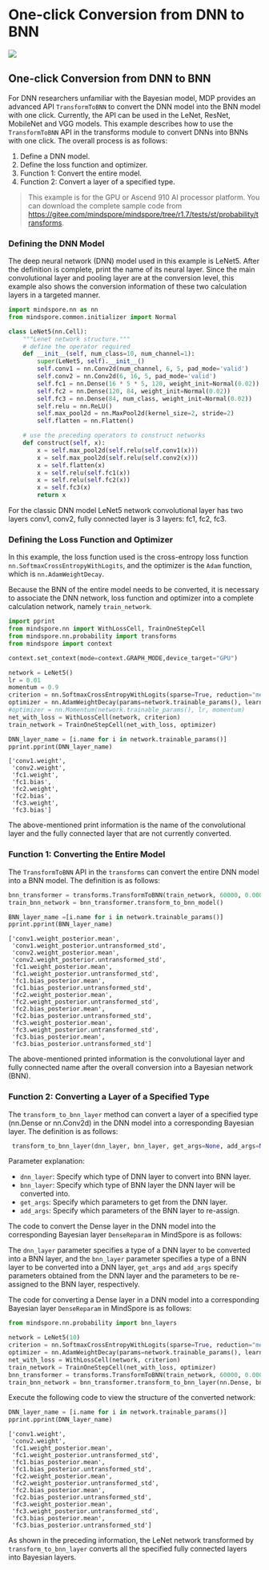 # One-click Conversion from DNN to BNN

<a href="https://gitee.com/mindspore/docs/blob/r1.7/docs/probability/docs/source_en/one_click_conversion_from_dnn_to_bnn.md" target="_blank"><img src="https://mindspore-website.obs.cn-north-4.myhuaweicloud.com/website-images/master/resource/_static/logo_source_en.png"></a>

## One-click Conversion from DNN to BNN

For DNN researchers unfamiliar with the Bayesian model, MDP provides an advanced API `TransformToBNN` to convert the DNN model into the BNN model with one click. Currently, the API can be used in the LeNet, ResNet, MobileNet and VGG models. This example describes how to use the `TransformToBNN` API in the transforms module to convert DNNs into BNNs with one click. The overall process is as follows:

1. Define a DNN model.
2. Define the loss function and optimizer.
3. Function 1: Convert the entire model.
4. Function 2: Convert a layer of a specified type.

> This example is for the GPU or Ascend 910 AI processor platform. You can download the complete sample code from <https://gitee.com/mindspore/mindspore/tree/r1.7/tests/st/probability/transforms>.

### Defining the DNN Model

The deep neural network (DNN) model used in this example is LeNet5. After the definition is complete, print the name of its neural layer. Since the main convolutional layer and pooling layer are at the conversion level, this example also shows the conversion information of these two calculation layers in a targeted manner.

```python
import mindspore.nn as nn
from mindspore.common.initializer import Normal

class LeNet5(nn.Cell):
    """Lenet network structure."""
    # define the operator required
    def __init__(self, num_class=10, num_channel=1):
        super(LeNet5, self).__init__()
        self.conv1 = nn.Conv2d(num_channel, 6, 5, pad_mode='valid')
        self.conv2 = nn.Conv2d(6, 16, 5, pad_mode='valid')
        self.fc1 = nn.Dense(16 * 5 * 5, 120, weight_init=Normal(0.02))
        self.fc2 = nn.Dense(120, 84, weight_init=Normal(0.02))
        self.fc3 = nn.Dense(84, num_class, weight_init=Normal(0.02))
        self.relu = nn.ReLU()
        self.max_pool2d = nn.MaxPool2d(kernel_size=2, stride=2)
        self.flatten = nn.Flatten()

    # use the preceding operators to construct networks
    def construct(self, x):
        x = self.max_pool2d(self.relu(self.conv1(x)))
        x = self.max_pool2d(self.relu(self.conv2(x)))
        x = self.flatten(x)
        x = self.relu(self.fc1(x))
        x = self.relu(self.fc2(x))
        x = self.fc3(x)
        return x
```

For the classic DNN model LeNet5 network convolutional layer has two layers conv1, conv2, fully connected layer is 3 layers: fc1, fc2, fc3.

### Defining the Loss Function and Optimizer

In this example, the loss function used is the cross-entropy loss function `nn.SoftmaxCrossEntropyWithLogits`, and the optimizer is the `Adam` function, which is `nn.AdamWeightDecay`.

Because the BNN of the entire model needs to be converted, it is necessary to associate the DNN network, loss function and optimizer into a complete calculation network, namely `train_network`.

```python
import pprint
from mindspore.nn import WithLossCell, TrainOneStepCell
from mindspore.nn.probability import transforms
from mindspore import context

context.set_context(mode=context.GRAPH_MODE,device_target="GPU")

network = LeNet5()
lr = 0.01
momentum = 0.9
criterion = nn.SoftmaxCrossEntropyWithLogits(sparse=True, reduction="mean")
optimizer = nn.AdamWeightDecay(params=network.trainable_params(), learning_rate=0.0001)
#optimizer = nn.Momentum(network.trainable_params(), lr, momentum)
net_with_loss = WithLossCell(network, criterion)
train_network = TrainOneStepCell(net_with_loss, optimizer)

DNN_layer_name = [i.name for i in network.trainable_params()]
pprint.pprint(DNN_layer_name)
```

```text
['conv1.weight',
 'conv2.weight',
 'fc1.weight',
 'fc1.bias',
 'fc2.weight',
 'fc2.bias',
 'fc3.weight',
 'fc3.bias']
 ```

 The above-mentioned print information is the name of the convolutional layer and the fully connected layer that are not currently converted.

### Function 1: Converting the Entire Model

The `TransformToBNN` API in the `transforms` can convert the entire DNN model into a BNN model. The definition is as follows:

```python
bnn_transformer = transforms.TransformToBNN(train_network, 60000, 0.000001)
train_bnn_network = bnn_transformer.transform_to_bnn_model()

BNN_layer_name =[i.name for i in network.trainable_params()]
pprint.pprint(BNN_layer_name)
```

```text
['conv1.weight_posterior.mean',
 'conv1.weight_posterior.untransformed_std',
 'conv2.weight_posterior.mean',
 'conv2.weight_posterior.untransformed_std',
 'fc1.weight_posterior.mean',
 'fc1.weight_posterior.untransformed_std',
 'fc1.bias_posterior.mean',
 'fc1.bias_posterior.untransformed_std',
 'fc2.weight_posterior.mean',
 'fc2.weight_posterior.untransformed_std',
 'fc2.bias_posterior.mean',
 'fc2.bias_posterior.untransformed_std',
 'fc3.weight_posterior.mean',
 'fc3.weight_posterior.untransformed_std',
 'fc3.bias_posterior.mean',
 'fc3.bias_posterior.untransformed_std']
 ```

 The above-mentioned printed information is the convolutional layer and fully connected name after the overall conversion into a Bayesian network (BNN).

### Function 2: Converting a Layer of a Specified Type

The `transform_to_bnn_layer` method can convert a layer of a specified type (nn.Dense or nn.Conv2d) in the DNN model into a corresponding Bayesian layer. The definition is as follows:

```python
 transform_to_bnn_layer(dnn_layer, bnn_layer, get_args=None, add_args=None):
```

Parameter explanation:

- `dnn_layer`: Specify which type of DNN layer to convert into BNN layer.
- `bnn_layer`: Specify which type of BNN layer the DNN layer will be converted into.
- `get_args`: Specify which parameters to get from the DNN layer.
- `add_args`: Specify which parameters of the BNN layer to re-assign.

The code to convert the Dense layer in the DNN model into the corresponding Bayesian layer `DenseReparam` in MindSpore is as follows:

The `dnn_layer` parameter specifies a type of a DNN layer to be converted into a BNN layer, and the `bnn_layer` parameter specifies a type of a BNN layer to be converted into a DNN layer, `get_args` and `add_args` specify parameters obtained from the DNN layer and the parameters to be re-assigned to the BNN layer, respectively.

The code for converting a Dense layer in a DNN model into a corresponding Bayesian layer `DenseReparam` in MindSpore is as follows:

```python
from mindspore.nn.probability import bnn_layers

network = LeNet5(10)
criterion = nn.SoftmaxCrossEntropyWithLogits(sparse=True, reduction="mean")
optimizer = nn.AdamWeightDecay(params=network.trainable_params(), learning_rate=0.0001)
net_with_loss = WithLossCell(network, criterion)
train_network = TrainOneStepCell(net_with_loss, optimizer)
bnn_transformer = transforms.TransformToBNN(train_network, 60000, 0.000001)
train_bnn_network = bnn_transformer.transform_to_bnn_layer(nn.Dense, bnn_layers.DenseReparam)
```

Execute the following code to view the structure of the converted network:

```python
DNN_layer_name = [i.name for i in network.trainable_params()]
pprint.pprint(DNN_layer_name)
```

```text
['conv1.weight',
 'conv2.weight',
 'fc1.weight_posterior.mean',
 'fc1.weight_posterior.untransformed_std',
 'fc1.bias_posterior.mean',
 'fc1.bias_posterior.untransformed_std',
 'fc2.weight_posterior.mean',
 'fc2.weight_posterior.untransformed_std',
 'fc2.bias_posterior.mean',
 'fc2.bias_posterior.untransformed_std',
 'fc3.weight_posterior.mean',
 'fc3.weight_posterior.untransformed_std',
 'fc3.bias_posterior.mean',
 'fc3.bias_posterior.untransformed_std']
```

As shown in the preceding information, the LeNet network transformed by `transform_to_bnn_layer` converts all the specified fully connected layers into Bayesian layers.
